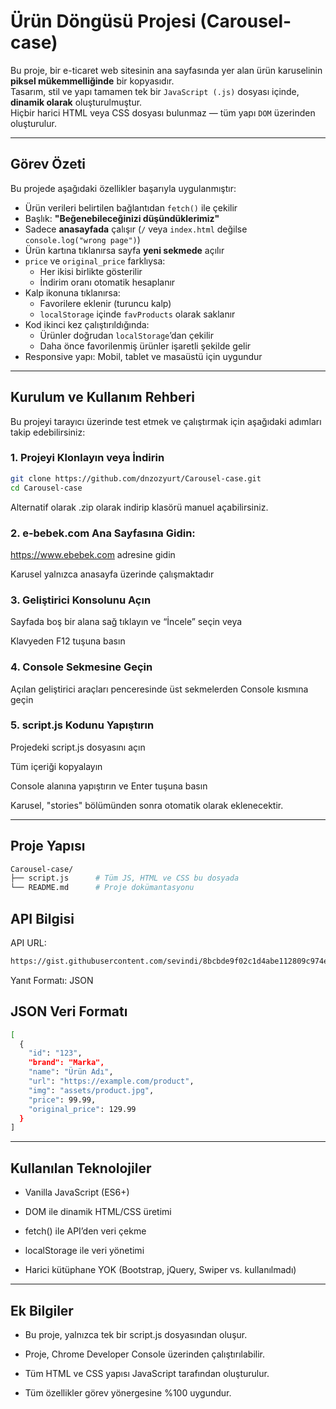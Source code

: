 # Ürün Döngüsü Projesi (Carousel-case)

Bu proje, bir e-ticaret web sitesinin ana sayfasında yer alan ürün karuselinin **piksel mükemmelliğinde** bir kopyasıdır.  
Tasarım, stil ve yapı tamamen tek bir `JavaScript (.js)` dosyası içinde, **dinamik olarak** oluşturulmuştur.  
Hiçbir harici HTML veya CSS dosyası bulunmaz — tüm yapı `DOM` üzerinden oluşturulur.

---

## Görev Özeti

Bu projede aşağıdaki özellikler başarıyla uygulanmıştır:

- Ürün verileri belirtilen bağlantıdan `fetch()` ile çekilir
- Başlık: **"Beğenebileceğinizi düşündüklerimiz"**
- Sadece **anasayfada** çalışır (`/` veya `index.html` değilse `console.log("wrong page")`)
- Ürün kartına tıklanırsa sayfa **yeni sekmede** açılır
- `price` ve `original_price` farklıysa:
  - Her ikisi birlikte gösterilir
  - İndirim oranı otomatik hesaplanır
- Kalp ikonuna tıklanırsa:
  - Favorilere eklenir (turuncu kalp)
  - `localStorage` içinde `favProducts` olarak saklanır
- Kod ikinci kez çalıştırıldığında:
  - Ürünler doğrudan `localStorage`’dan çekilir
  - Daha önce favorilenmiş ürünler işaretli şekilde gelir
- Responsive yapı: Mobil, tablet ve masaüstü için uygundur

---

## Kurulum ve Kullanım Rehberi

Bu projeyi tarayıcı üzerinde test etmek ve çalıştırmak için aşağıdaki adımları takip edebilirsiniz:

### 1. Projeyi Klonlayın veya İndirin

```bash
git clone https://github.com/dnzozyurt/Carousel-case.git
cd Carousel-case
```
Alternatif olarak .zip olarak indirip klasörü manuel açabilirsiniz.

### 2. e-bebek.com Ana Sayfasına Gidin:

https://www.ebebek.com adresine gidin

Karusel yalnızca anasayfa üzerinde çalışmaktadır

### 3. Geliştirici Konsolunu Açın
Sayfada boş bir alana sağ tıklayın ve “İncele” seçin
veya

Klavyeden F12 tuşuna basın

### 4. Console Sekmesine Geçin
Açılan geliştirici araçları penceresinde üst sekmelerden Console kısmına geçin

### 5. script.js Kodunu Yapıştırın
Projedeki script.js dosyasını açın

Tüm içeriği kopyalayın

Console alanına yapıştırın ve Enter tuşuna basın

Karusel, "stories" bölümünden sonra otomatik olarak eklenecektir.

---

## Proje Yapısı

```bash
Carousel-case/
├── script.js      # Tüm JS, HTML ve CSS bu dosyada
└── README.md      # Proje dokümantasyonu
```
## API Bilgisi
API URL:
```bash
https://gist.githubusercontent.com/sevindi/8bcbde9f02c1d4abe112809c974e1f49/raw/9bf93b58df623a9b16f1db721cd0a7a539296cf0/products.json
```
Yanıt Formatı: JSON

## JSON Veri Formatı
```bash
[
  {
    "id": "123",
    "brand": "Marka",
    "name": "Ürün Adı",
    "url": "https://example.com/product",
    "img": "assets/product.jpg",
    "price": 99.99,
    "original_price": 129.99
  }
]
```

---

## Kullanılan Teknolojiler
- Vanilla JavaScript (ES6+)

- DOM ile dinamik HTML/CSS üretimi

- fetch() ile API’den veri çekme

- localStorage ile veri yönetimi

- Harici kütüphane YOK (Bootstrap, jQuery, Swiper vs. kullanılmadı)

---

## Ek Bilgiler
- Bu proje, yalnızca tek bir script.js dosyasından oluşur.

- Proje, Chrome Developer Console üzerinden çalıştırılabilir.

- Tüm HTML ve CSS yapısı JavaScript tarafından oluşturulur.

- Tüm özellikler görev yönergesine %100 uygundur.


